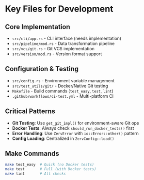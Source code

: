 # Key Files for Development

## Core Implementation

- `src/cli/app.rs` - CLI interface (needs implementation)
- `src/pipeline/mod.rs` - Data transformation pipeline
- `src/vcs/git.rs` - Git VCS implementation
- `src/version/mod.rs` - Version format support

## Configuration & Testing

- `src/config.rs` - Environment variable management
- `src/test_utils/git/` - Docker/Native Git testing
- `Makefile` - Build commands (`test_easy`, `test`, `lint`)
- `.github/workflows/ci-test.yml` - Multi-platform CI

## Critical Patterns

- **Git Testing**: Use `get_git_impl()` for environment-aware Git ops
- **Docker Tests**: Always check `should_run_docker_tests()` first
- **Error Handling**: Use `ZervError` with `io::Error::other()` pattern
- **Config Loading**: Centralized in `ZervConfig::load()`

## Make Commands

```bash
make test_easy  # Quick (no Docker tests)
make test       # Full (with Docker tests)
make lint       # All checks
```
